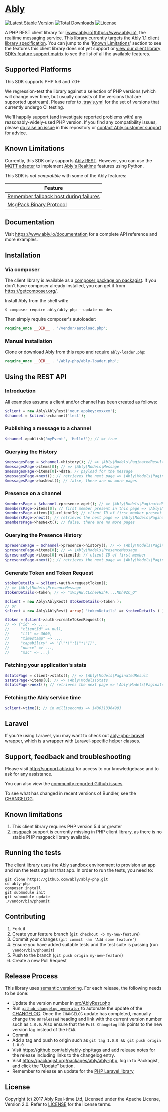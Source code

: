 # [Ably](https://www.ably.io)

[![Latest Stable Version](https://poser.pugx.org/ably/ably-php/v/stable)](https://packagist.org/packages/ably/ably-php)
[![Total Downloads](https://poser.pugx.org/ably/ably-php/downloads)](https://packagist.org/packages/ably/ably-php)
[![License](https://poser.pugx.org/ably/ably-php/license)](https://packagist.org/packages/ably/ably-php)

A PHP REST client library for [www.ably.io](https://www.ably.io), the realtime messaging service. This library currently targets the [Ably 1.1 client library specification](https://www.ably.io/documentation/client-lib-development-guide/features/). You can jump to the '[Known Limitations](#known-limitations)' section to see the features this client library does not yet support or [view our client library SDKs feature support matrix](https://www.ably.io/download/sdk-feature-support-matrix) to see the list of all the available features.


## Supported Platforms

This SDK supports PHP 5.6 and 7.0+

We regression-test the library against a selection of PHP versions (which will change over time, but usually consists of the versions that are supported upstream). Please refer to [.travis.yml](./.travis.yml) for the set of versions that currently undergo CI testing.

We'll happily support (and investigate reported problems with) any reasonably-widely-used PHP version.
If you find any compatibility issues, please [do raise an issue](https://github.com/ably/ably-php/issues/new) in this repository or [contact Ably customer support](https://support.ably.io/) for advice.

## Known Limitations

Currently, this SDK only supports [Ably REST](https://www.ably.io/documentation/rest). However, you can use the [MQTT adapter](https://www.ably.io/documentation/mqtt) to implement [Ably's Realtime](https://www.ably.io/documentation/realtime) features using Python. 

This SDK is *not compatible* with some of the Ably features:

| Feature |
| --- |
| [Remember fallback host during failures](https://www.ably.io/documentation/realtime/usage#client-options) |
| [MsgPack Binary Protocol](https://www.ably.io/documentation/realtime/usage#client-options) |


## Documentation

Visit https://www.ably.io/documentation for a complete API reference and more examples.

## Installation

### Via composer

The client library is available as a [composer package on packagist](https://packagist.org/packages/ably/ably-php). If you don't have composer already installed, you can get it from https://getcomposer.org/.

Install Ably from the shell with:

    $ composer require ably/ably-php --update-no-dev

Then simply require composer's autoloader:

```php
require_once __DIR__ . '/vendor/autoload.php';
```

### Manual installation
Clone or download Ably from this repo and require `ably-loader.php`:
```php
require_once __DIR__ . '/ably-php/ably-loader.php';
```

## Using the REST API

### Introduction

All examples assume a client and/or channel has been created as follows:

```php
$client = new Ably\AblyRest('your.appkey:xxxxxx');
$channel = $client->channel('test');
```

### Publishing a message to a channel

```php
$channel->publish('myEvent', 'Hello!'); // => true
```

### Querying the History

```php
$messagesPage = $channel->history(); // => \Ably\Models\PaginatedResult
$messagesPage->items[0]; // => \Ably\Models\Message
$messagesPage->items[0]->data; // payload for the message
$messagesPage->next(); // retrieves the next page => \Ably\Models\PaginatedResult
$messagesPage->hasNext(); // false, there are no more pages
```

### Presence on a channel

```php
$membersPage = $channel->presence->get(); // => \Ably\Models\PaginatedResult
$membersPage->items[0]; // first member present in this page => \Ably\Models\PresenceMessage
$membersPage->items[0]->clientId; // client ID of first member present
$membersPage->next(); // retrieves the next page => \Ably\Models\PaginatedResult
$membersPage->hasNext(); // false, there are no more pages
```

### Querying the Presence History

```php
$presencePage = $channel->presence->history(); // => \Ably\Models\PaginatedResult
$presencePage->items[0]; // => \Ably\Models\PresenceMessage
$presencePage->items[0]->clientId; // client ID of first member
$presencePage->next(); // retrieves the next page => \Ably\Models\PaginatedResult
```

### Generate Token and Token Request

```php
$tokenDetails = $client->auth->requestToken();
// => \Ably\Models\PresenceMessage
$tokenDetails->token; // => "xVLyHw.CLchevH3hF....MDh9ZC_Q"

$client = new Ably\AblyRest( $tokenDetails->token );
// or
$client = new Ably\AblyRest( array( 'tokenDetails' => $tokenDetails ) );

$token = $client->auth->createTokenRequest();
// => {"id" => ...,
//     "clientId" => null,
//     "ttl" => 3600,
//     "timestamp" => ...,
//     "capability" => "{\"*\":[\"*\"]}",
//     "nonce" => ...,
//     "mac" => ...}
```

### Fetching your application's stats

```php
$statsPage = client->stats(); // => \Ably\Models\PaginatedResult
$statsPage->items[0]; // => \Ably\Models\Stats
$statsPage->next(); // retrieves the next page => \Ably\Models\PaginatedResult
```

### Fetching the Ably service time

```php
$client->time(); // in milliseconds => 1430313364993
```

## Laravel

If you're using Laravel, you may want to check out [ably-php-laravel](https://packagist.org/packages/ably/ably-php-laravel) wrapper, which is a wrapper with Laravel-specific helper classes.

## Support, feedback and troubleshooting

Please visit http://support.ably.io/ for access to our knowledgebase and to ask for any assistance.

You can also view the [community reported Github issues](https://github.com/ably/ably-php/issues).

To see what has changed in recent versions of Bundler, see the [CHANGELOG](CHANGELOG.md).

## Known limitations

1. This client library requires PHP version 5.4 or greater
2. [msgpack](http://msgpack.org/) support is currently missing in PHP client library, as there is no stable PHP msgpack library available.

## Running the tests

The client library uses the Ably sandbox environment to provision an app and run the tests against that app.  In order to run the tests, you need to:

	git clone https://github.com/ably/ably-php.git
	cd ably-php
    composer install
    git submodule init
    git submodule update
    ./vendor/bin/phpunit

## Contributing

1. Fork it
2. Create your feature branch (`git checkout -b my-new-feature`)
3. Commit your changes (`git commit -am 'Add some feature'`)
4. Ensure you have added suitable tests and the test suite is passing (run `vendor/bin/phpunit`)
4. Push to the branch (`git push origin my-new-feature`)
5. Create a new Pull Request

## Release Process

This library uses [semantic versioning](http://semver.org/). For each release, the following needs to be done:

* Update the version number in [src/AblyRest.php](./src/AblyRest.php)
* Run [`github_changelog_generator`](https://github.com/skywinder/Github-Changelog-Generator) to automate the update of the [CHANGELOG](./CHANGELOG.md). Once the `CHANGELOG` update has completed, manually change the `Unreleased` heading and link with the current version number such as `1.0.0`. Also ensure that the `Full Changelog` link points to the new version tag instead of the `HEAD`.
* Commit
* Add a tag and push to origin such as `git tag 1.0.0 && git push origin 1.0.0`
* Visit https://github.com/ably/ably-php/tags and add release notes for the release including links to the changelog entry.
* Visit https://packagist.org/packages/ably/ably-php, log in to Packagist, and click the "Update" button.
* Remember to release an update for the [PHP Laravel library](https://github.com/ably/ably-php-laravel)

## License

Copyright (c) 2017 Ably Real-time Ltd, Licensed under the Apache License, Version 2.0.  Refer to [LICENSE](LICENSE) for the license terms.
